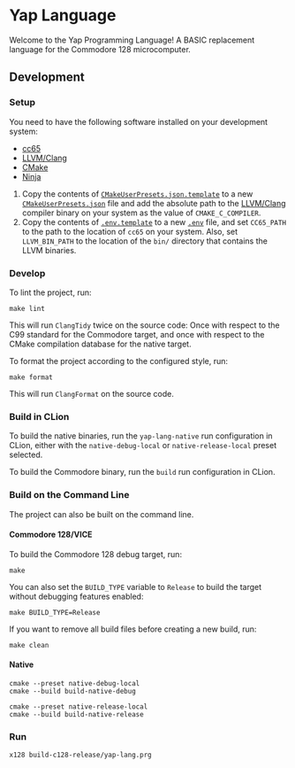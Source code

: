 # Yap Language

Welcome to the Yap Programming Language! A BASIC replacement language for the Commodore 128 microcomputer.

## Development

### Setup

You need to have the following software installed on your development system:

- [cc65](https://cc65.github.io/)
- [LLVM/Clang](https://llvm.org/)
- [CMake](https://cmake.org/)
- [Ninja](https://ninja-build.org/)

1. Copy the contents of [`CMakeUserPresets.json.template`](./CMakeUserPresets.json.template) to a new
   [`CMakeUserPresets.json`](./CMakeUserPresets.json) file and add the absolute path to
   the [LLVM/Clang](https://llvm.org/) compiler binary on your system as the value of `CMAKE_C_COMPILER`.
2. Copy the contents of [`.env.template`](./.env.template) to a new [`.env`](./.env) file, and set `CC65_PATH` to the
   path to the location of `cc65` on your system.
   Also, set `LLVM_BIN_PATH` to the location of the `bin/` directory that contains the LLVM binaries.

### Develop

To lint the project, run:

```shell
make lint
```

This will run `ClangTidy` twice on the source code: Once with respect to the C99 standard for the Commodore target, and
once with respect to the CMake compilation database for the native target.

To format the project according to the configured style, run:

```shell
make format
```

This will run `ClangFormat` on the source code.

### Build in CLion

To build the native binaries, run the `yap-lang-native` run configuration in CLion, either with the `native-debug-local`
or `native-release-local` preset selected.

To build the Commodore binary, run the `build` run configuration in CLion.

### Build on the Command Line

The project can also be built on the command line.

#### Commodore 128/VICE

To build the Commodore 128 debug target, run:

```shell
make
```

You can also set the `BUILD_TYPE` variable to `Release` to build the target without debugging features enabled:

```shell
make BUILD_TYPE=Release
```

If you want to remove all build files before creating a new build, run:

```shell
make clean
```

#### Native

```shell
cmake --preset native-debug-local
cmake --build build-native-debug
```

```shell
cmake --preset native-release-local
cmake --build build-native-release
```

### Run

```shell
x128 build-c128-release/yap-lang.prg
```
